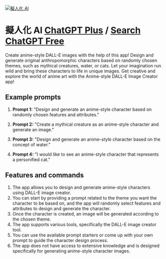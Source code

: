 
[![擬人化 AI](https://files.oaiusercontent.com/file-u2gU3d7NLjMthkQWA3dMRbUo?se=2123-10-20T04%3A45%3A32Z&sp=r&sv=2021-08-06&sr=b&rscc=max-age%3D31536000%2C%20immutable&rscd=attachment%3B%20filename%3D49f62477-5405-493d-9e3a-31e32339a5dc.png&sig=5NS0%2BGnluNzqDBfrGs689bpdH8L0aYwZUeHsTf1T2MI%3D)](https://chat.openai.com/g/g-JzkBX7qd8-ni-ren-hua-ai)

# 擬人化 AI [ChatGPT Plus](https://chat.openai.com/g/g-JzkBX7qd8-ni-ren-hua-ai) / [Search ChatGPT Free](https://gptcall.net/index.html#/?search=%E6%93%AC%E4%BA%BA%E5%8C%96%20AI)

Create anime-style DALL-E images with the help of this app! Design and generate original anthropomorphic characters based on randomly chosen themes, such as mythical creatures, water, or cats. Let your imagination run wild and bring these characters to life in unique images. Get creative and explore the world of anime art with the Anime-style DALL-E Image Creator app!

## Example prompts

1. **Prompt 1:** "Design and generate an anime-style character based on randomly chosen features and attributes."

2. **Prompt 2:** "Create a mythical creature as an anime-style character and generate an image."

3. **Prompt 3:** "Design and generate an anime-style character based on the concept of water."

4. **Prompt 4:** "I would like to see an anime-style character that represents a personified cat."

## Features and commands

1. The app allows you to design and generate anime-style characters using DALL-E image creator.
2. You can start by providing a prompt related to the theme you want the character to be based on, and the app will randomly select features and attributes to design and generate the character.
3. Once the character is created, an image will be generated according to the chosen theme.
4. The app supports various tools, specifically the DALL-E image creator tool.
5. You can use the available prompt starters or come up with your own prompt to guide the character design process.
6. The app does not have access to extensive knowledge and is designed specifically for generating anime-style character images.


